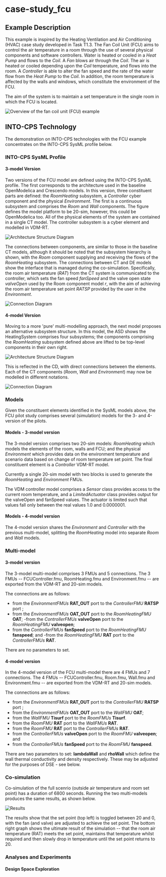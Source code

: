 # case-study_fcu

## Example Description

This example is inspired by the Heating Ventilation and Air Conditioning (HVAC) case study developed in Task T1.3. The Fan Coil Unit (FCU) aims to control the  air temperature in a room through the use of several physical components and software controllers. Water is heated or cooled in a *Heat Pump* and flows to the *Coil*. A *Fan* blows air through the *Coil*. The air is heated or cooled depending upon the *Coil* temperature, and flows into the room. A *Controller* is able to alter the fan speed and the rate of the water flow from the *Heat Pump* to the *Coil*.  In addition, the room temperature is affected by the walls and windows, which constitute the environment of the FCU.

The aim of the system is to maintain a set temperature in the single room in which the FCU is located.


![Overview of the fan coil unit (FCU) example](resources/fcu_overview.png?raw=true "Overview of the fan coil unit (FCU) example")

## INTO-CPS Technology

The demonstration on INTO-CPS technologies with the FCU example concentrates on the INTO-CPS SysML profile below.

### INTO-CPS SysML Profile

#### 3-model Version

Two versions of the FCU model are defined using the INTO-CPS SysML profile. The first corresponds to the architecture used in the baseline OpenModelica and Crescendo models. In this version, three constituent parts are defined: the *RoomHeating* subsystem, a *Controller* cyber component and the physical *Environment*. The first is a continuous subsystem and comprises the *Room* and *Wall* components.  The figure defines the model platform to be 20-sim, however, this could be OpenModelica too. All of the physical elements of the system are contained in a single CT model. The controller subsystem is a cyber element and modelled in VDM-RT.

![Architecture Structure Diagram](resources/fcu_sysml_asd.png?raw=true "Architecture Structure Diagram")

The connections between components, are similar to those in the baseline CT models, although it should be noted that the subsystem hierarchy is shown, with the *Room* component supplying and receiving the flows of the *RoomHeating* subsystem. The connections between CT and DE models show the interface that is managed during the co-simulation. Specifically, the room air temperature (*RAT*) from the CT system is communicated to the controller, which sets the fan speed *fanSpeed* and the valve open state *valveOpen* used by the Room component model *r*, with the aim of achieving the room air temperature set point *RATSP* provided by the user in the *Environment*. 

![Connection Diagram](resources/fcu_sysml_cd.png?raw=true "Connection Diagram")


#### 4-model Version

Moving to a more 'pure' multi-modelling approach, the next model proposes an alternative subsystem structure. In this model, the ASD shows the HeatingSystem comprises four subsystems; the components comprising the *RoomHeating* subsystem defined above are lifted to be top-level components in their own right. 

![Architecture Structure Diagram](resources/fcu_sysml_asd_mm.png?raw=true "Architecture Structure Diagram")

This is reflected in the CD, with direct connections between the elements. Each of the CT components (*Room*, *Wall* and *Environment*) may now be modelled in different notations.

![Connection Diagram](resources/fcu_sysml_cd_mm.png?raw=true "Connection Diagram")

### Models

Given the constituent elements identified in the SysML models above, the FCU pilot study comprises several (simulation) models for the 3- and 4-version of the pilots.

#### Models - 3-model version

The 3-model version comprises two 20-sim models: *RoomHeating* which models the elements of the room, walls and FCU; and the physical *Environment* which provides data on the environment temperature and scenario data based on change of room temperature set point. The final constituent element is a *Controller* VDM-RT model.



Currently a single 20-sim model with two blocks is used to generate the *RoomHeating* and *Environment* FMUs. 


The VDM controller model comprises a *Sensor* class provides access to the current room temperature, and a *LimitedActuator* class  provides output for the valveOpen and fanSpeed values. The actuator is limited such that values fall only between the real values 1.0 and 0.0000001.

#### Models - 4-model version

The 4-model version shares the *Environment* and *Controller* with the previous multi-model, splitting the *RoomHeating* model into separate *Room* and *Wall* models. 


### Multi-model

#### 3-model version

The 3-model multi-model comprises 3 FMUs and 5 connections. The 3 FMUs -- FCUController.fmu, RoomHeating.fmu and Environment.fmu -- are exported from the VDM-RT and 20-sim models.  

The connections are as follows: 

- from the *EnvironmentFMUs* **RAT_OUT** port to the *ControllerFMU* **RATSP** port ;
- from the *EnvironmentFMUs* **OAT_OUT** port to the *RoomHeatingFMU* **OAT**;
-from the *ControllerFMUs* **valveOpen** port to the *RoomHeatingFMU* **valveopen**;
- from the *ControllerFMUs* **fanSpeed** port to the *RoomHeatingFMU* **fanspeed**; and
-from the *RoomHeatingFMU* **RAT** port to the *ControllerFMUs* **RAT**.

There are no parameters to set.

#### 4-model version

In the 4-model version of the FCU multi-model there are 4 FMUs and 7 connections. The 4 FMUs -- FCUController.fmu, Room.fmu, Wall.fmu and Environment.fmu -- are exported from the VDM-RT and 20-sim models.  

The connections are as follows: 
- from the *EnvironmentFMUs* **RAT\_OUT** port to the *ControllerFMU* **RATSP** port ;
- from the *EnvironmentFMUs* **OAT\_OUT** port to the *WallFMU* **OAT**;
- from the *WallFMU* **Tisurf** port to the *RoomFMUs* **Tisurf**.
- from the *RoomFMU* **RAT** port to the *WallFMUs* **RAT**.
- from the *RoomFMU* **RAT** port to the *ControllerFMUs* **RAT**.
- from the *ControllerFMUs* **valveOpen** port to the *RoomFMU* **valveopen**; and
- from the *ControllerFMUs* **fanSpeed** port to the *RoomFMU* **fanspeed**.


There are two parameters to set: **lambdaWall** and **rhoWall** which define the wall thermal conductivity and density respectively. These may be adjusted for the purposes of DSE - see below.


### Co-simulation

Co-simulation of the full scenrio (outside air temperature and room set point) has a duration of 6800 seconds. Running the two multi-models produces the same results, as shown below.

![Results](resources/fcu_results.PNG?raw=true "Results")

The results show that the set point (top left) is toggled between 20 and 0, with the fan (and valve) are adjusted to achieve the set point. The bottom right graph shows the ultimate result of the simulation -- that the room air temperature (RAT) meets the set point, maintains that temperature whilst required and then slowly drop in temperature until the set point returns to 20.

### Analyses and Experiments

#### Design Space Exploration
